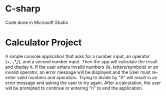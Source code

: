 # C-sharp
Code done in Microsoft Studio

# **Calculator Project**
A simple console application that asks for a number input, an operator (+,-,*,/), and a second number input. Then the app will calculate the result and display it.
If the user enters invalid numbers (ie. letters/symbols) or an invalid operator, an error message will be displayed and the User must re-enter valid numbers and operators. Trying to divide by "0" will result in an error message and asking the user to try again.
After a calculation, the user will be prompted to continue or entering "n" to end the application.
